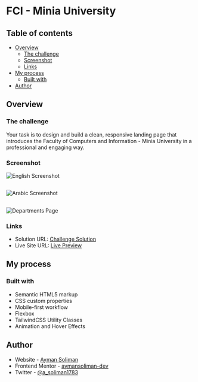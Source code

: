 # FCI - Minia University

## Table of contents

- [Overview](#overview)
  - [The challenge](#the-challenge)
  - [Screenshot](#screenshot)
  - [Links](#links)
- [My process](#my-process)
  - [Built with](#built-with)
- [Author](#author)

## Overview

### The challenge


Your task is to design and build a clean, responsive landing page that introduces the Faculty of Computers and Information - Minia University in
a professional and engaging way.

### Screenshot

![English Screenshot](screenshots/En.jpeg)

##

![Arabic Screenshot](screenshots/Ar.jpeg)

## 

![Departments Page](screenshots/CS%20Dept.jpeg)

### Links

- Solution URL: [Challenge Solution](https://github.com/aymansoliman-dev/FCI)
- Live Site URL: [Live Preview](https://aymansoliman-dev.github.io/FCI/)

## My process

### Built with

- Semantic HTML5 markup
- CSS custom properties
- Mobile-first workflow
- Flexbox
- TailwindCSS Utility Classes
- Animation and Hover Effects

## Author

- Website - [Ayman Soliman](https://bento.me/ayman-soliman)
- Frontend Mentor - [aymansoliman-dev](https://www.frontendmentor.io/profile/aymansoliman-dev)
- Twitter - [@a_soliman1783](https://x.com/a_soliman1783)
